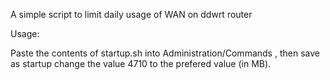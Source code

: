 A simple script to limit daily usage of WAN on ddwrt router

Usage:

Paste the contents of startup.sh into Administration/Commands , then save as startup
change the value 4710 to the prefered value (in MB).
